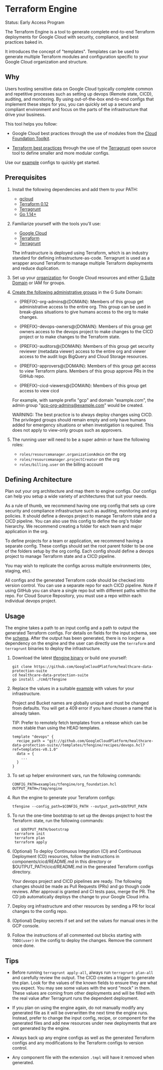# Terraform Engine

Status: Early Access Program

The Terraform Engine is a tool to generate complete end-to-end Terraform
deployments for Google Cloud with security, compliance, and best practices baked
in.

It introduces the concept of "templates". Templates can be used to generate
multiple Terraform modules and configuration specific to your Google Cloud
organization and structure.

## Why

Users hosting sensitive data on Google Cloud typically complete
common and repetitive processes such as setting up devops (Remote state,
CICD), auditing, and monitoring. By using out-of-the-box end-to-end configs
that implement these steps for you, you can quickly set up a secure and compliant
environment and focus on the parts of the infrastructure that drive your
business.

This tool helps you follow:

- Google Cloud best practices through the use of modules from the
[Cloud Foundation Toolkit](https://cloud.google.com/foundation-toolkit).

- [Terraform best practices](https://www.hashicorp.com/resources/evolving-infrastructure-terraform-opencredo)
    through the use of the
    [Terragrunt](https://terragrunt.gruntwork.io/) open source tool to define
    smaller and more modular configs.

Use our [example](../../examples/tfengine) configs to quickly get started.

## Prerequisites

1. Install the following dependencies and add them to your PATH:

    - [gcloud](https://cloud.google.com/sdk/gcloud)
    - [Terraform 0.12](https://www.terraform.io/)
    - [Terragrunt](https://terragrunt.gruntwork.io/)
    - [Go 1.14+](https://golang.org/dl/)

1. Familiarize yourself with the tools you'll use:

    - [Google Cloud](https://cloud.google.com/docs/overview)
    - [Terraform](https://www.terraform.io/intro/index.html)
    - [Terragrunt](https://blog.gruntwork.io/terragrunt-how-to-keep-your-terraform-code-dry-and-maintainable-f61ae06959d8)

    The infrastructure is deployed using Terraform, which is an industry
    standard for defining infrastructure-as-code. Terragrunt is used as a
    wrapper around Terraform to manage multiple Terraform deployments and reduce
    duplication.

1. Set up your
    [organization](https://cloud.google.com/resource-manager/docs/creating-managing-organization)
    for Google Cloud resources and either [G Suite Domain](https://gsuite.google.com/) or IAM for
    groups.

1. [Create the following administrative groups](https://support.google.com/a/answer/33343?hl=en)
    in the G Suite Domain:

    - {PREFIX}-org-admins@{DOMAIN}: Members of this group get administrative access
        to the entire org. This group can be used in break-glass situations to
        give humans access to the org to make changes.

    - {PREFIX}-devops-owners@{DOMAIN}: Members of this group get owners access to
        the devops project to make changes to the CICD project or to make changes
        to the Terraform state.

    - {PREFIX}-auditors@{DOMAIN}: Members of this group get security reviewer
        (metadata viewer) access to the entire org and viewer access to
        the audit logs BigQuery and Cloud Storage resources.

    - {PREFIX}-approvers@{DOMAIN}: Members of this group get access to view
        Terraform plans. Members of this group approve PRs in the GitHub repo.

    - {PREFIX}-cicd-viewers@{DOMAIN}: Members of this group get access to view cicd

    For example, with sample prefix "gcp" and domain "example.com", the admin group
    "gcp-org-admins@example.com" would be created.

    WARNING: The best practice is to always deploy changes using CICD.
    The privileged groups should remain empty and only have humans added for
    emergency situations or when investigation is required. This does not apply
    to view-only groups such as approvers.

1. The running user will need to be a super admin or have the following roles:

    - `roles/resourcemanager.organizationAdmin` on the org
    - `roles/resourcemanager.projectCreator` on the org
    - `roles/billing.user` on the billing account

## Defining Architecture

Plan out your org architecture and map them to engine configs.
Our configs can help you setup a wide variety of architectures that suit your
needs.

As a rule of thumb, we recommend having one org config that sets up core
security and compliance infrastructure such as auditing, monitoring and org
policies. It should define a devops project to manage Terraform
state and a CICD pipeline. You can also use this config to define the org's
folder hierarchy. We recommend creating a folder for each team and major
application in the org.

To define projects for a team or application, we recommend having a separate
config. These configs should set the root parent folder to be one of the
folders setup by the org config. Each config should define a devops project
to manage Terraform state and a CICD pipeline.

You may wish to replicate the configs across multiple environments (dev,
staging, etc).

All configs and the generated Terraform code should be checked into version
control. You can use a separate repo for each CICD pipeline. Note if using
GitHub you can share a single repo but with different paths within the repo.
For Cloud Source Repository, you must use a repo within each individual
devops project.

## Usage

The engine takes a path to an input config and a path to output the generated
Terraform configs. For details on fields for the input schema, see the
[schema](../../internal/tfengine/schema.go). After the output has been generated,
there is no longer a dependency on the engine and the user can directly use
the `terraform` and `terragrunt` binaries to deploy the infrastructure.

1. Download the latest
   [tfengine binary](https://github.com/GoogleCloudPlatform/healthcare-data-protection-suite/releases)
   or build one yourself:

    ```shell
    git clone https://github.com/GoogleCloudPlatform/healthcare-data-protection-suite
    cd healthcare-data-protection-suite
    go install ./cmd/tfengine
    ```

1. Replace the values in a suitable
   [example](../../examples/tfengine) with values for your infrastructure.  

   Project and Bucket names are globally unique and must be changed from defaults.  You will get a 409 error if you have chosen a name that is already taken.
   
   TIP: Prefer to remotely fetch templates from a release which can be more
   stable than using the HEAD templates.

   ```hcl
   template "devops" {
     recipe_path = "git://github.com/GoogleCloudPlatform/healthcare-data-protection-suite//templates/tfengine/recipes/devops.hcl?ref=templates-v0.1.0"
     data = {
       ...
     }
   }
   ```

1. To set up helper environment vars, run the following commands:

    ```shell
    CONFIG_PATH=examples/tfengine/org_foundation.hcl
    OUTPUT_PATH=/tmp/engine
    ```

1. Run the engine to generate your Terraform configs:

    ```shell
    tfengine --config_path=$CONFIG_PATH --output_path=$OUTPUT_PATH
    ```

1. To run the one-time bootstrap to set up the devops project to host the Terraform
   state, run the following commands:

   ```shell
    cd $OUTPUT_PATH/bootstrap
    terraform init
    terraform plan
    terraform apply
    ```

1. (Optional) To deploy Continuous Integration (CI) and Continuous
   Deployment (CD) resources, follow the instructions in
   components/cicd/README.md in this directory or $OUTPUT_PATH/cicd/README.md in
   the generated Terraform configs directory.

   Your devops project and CICD pipelines are ready. The
   following changes should be made as Pull Requests (PRs) and go though code
   reviews. After approval is granted and CI tests pass, merge the PR. The CD job
   automatically deploys the change to your Google Cloud infra.

1. Deploy org infrastructure and other resources by sending a PR for
   local changes to the config repo.

1. (Optional) Deploy secrets if set and set the values for manual ones in the GCP
    console.

1. Follow the instructions of all commented out blocks starting with
   `TODO(user)` in the config to deploy the changes. Remove the comment once done.

## Tips

- Before running `terragrunt apply-all`, always run `terragrunt plan-all` and
  carefully review the output. The CICD creates a trigger to generate the
  plan. Look for the values of the known fields to ensure they are what you
  expect. You may see some values with the word "mock" in them. These values
  are coming from other deployments and will be filled with the real value
  after Terragrunt runs the dependent deployment.

- If you plan on using the engine again, do not manually modify any generated
  file as it will be overwritten the next time the engine runs. Instead,
  prefer to change the input config, recipe, or component for the generated
  files and add new resources under new deployments that are not generated by
  the engine.

- Always back up any engine configs as well as the generated Terraform configs
  and any modifications to the Terraform configs to version control.

- Any component file with the extension `.tmpl` will have it removed when
  generated.
